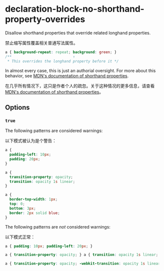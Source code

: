 # declaration-block-no-shorthand-property-overrides

Disallow shorthand properties that override related longhand properties.

禁止缩写属性覆盖相关普通写法属性。

```css
a { background-repeat: repeat; background: green; }
/**                            ↑
 * This overrides the longhand property before it */
```

In almost every case, this is just an authorial oversight. For more about this behavior, see [MDN's documentation of shorthand properties](https://developer.mozilla.org/en-US/docs/Web/CSS/Shorthand_properties).

在几乎所有情况下，这只是作者个人的疏忽。关于这种情况的更多信息，请查看 [MDN's documentation of shorthand properties](https://developer.mozilla.org/en-US/docs/Web/CSS/Shorthand_properties)。

## Options

### `true`

The following patterns are considered warnings:

以下模式被认为是个警告：

```css
a {
  padding-left: 10px;
  padding: 20px;
}
```

```css
a {
  transition-property: opacity;
  transition: opacity 1s linear;
}
```

```css
a {
  border-top-width: 1px;
  top: 0;
  bottom: 3px;
  border: 2px solid blue;
}
```

The following patterns are *not* considered warnings:

以下模式正常：

```css
a { padding: 10px; padding-left: 20px; }
```

```css
a { transition-property: opacity; } a { transition: opacity 1s linear; }
```

```css
a { transition-property: opacity; -webkit-transition: opacity 1s linear; }
```
